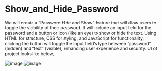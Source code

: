 # Show_and_Hide_Password
We will create a “Password Hide and Show” feature that will allow users to toggle the visibility of their password. It will include an input field for the password and a button or icon (like an eye) to show or hide the text. Using HTML for structure, CSS for styling, and JavaScript for functionality, clicking the button will toggle the input field’s type between “password” (hidden) and “text” (visible), enhancing user experience and security.
UI of project looks like below,

![image](https://github.com/user-attachments/assets/93c9ed8d-750f-4c98-9a84-bca641aacfbe)
![image](https://github.com/user-attachments/assets/cb2c3777-68bb-453a-8d3c-4dd677c6f438)


